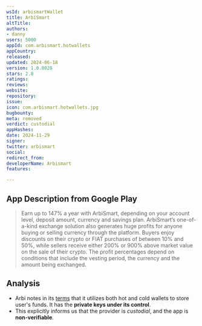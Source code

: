 ```yaml
---
wsId: arbismartWallet
title: ArbiSmart
altTitle: 
authors:
- danny
users: 5000
appId: com.arbismart.hotwallets
appCountry: 
released: 
updated: 2024-06-18
version: 1.0.0028
stars: 2.8
ratings: 
reviews: 
website: 
repository: 
issue: 
icon: com.arbismart.hotwallets.jpg
bugbounty: 
meta: removed
verdict: custodial
appHashes: 
date: 2024-11-29
signer: 
twitter: arbismart
social: 
redirect_from: 
developerName: Arbismart
features: 

---
```


## App Description from Google Play

  > Earn up to 147% a year with ArbiSmart, depending on your account level, deposit amount, currency and savings plan. ArbiSmart’s one-of-a-kind exchange solution also generates huge profits for anyone buying or selling currency through the platform. Buyers enjoy discounts on their crypto or FIAT purchases of between 10% and 50%, while sellers receive either 200% or 900% above market value on the sale of their crypto. The profit percentages depend on conditions that include the vesting period, the currency and the amount being exchanged.

## Analysis 

- Arbi notes in its [terms](https://arbismart.com/terms-and-conditions/) that it utilizes both hot and cold wallets to store user's funds. It has the **private keys under its control**. 
- This explicitly informs us that the provider is *custodial*, and the app is **non-verifiable**.
